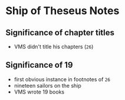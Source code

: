 # Ship of Theseus Notes

## Significance of chapter titles
- VMS didn't title his chapters (`26`)

## Significance of 19
- first obvious instance in footnotes of `26`
- nineteen sailors on the ship
- VMS wrote 19 books